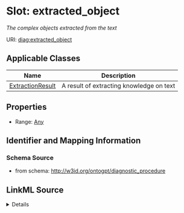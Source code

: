 # Slot: extracted_object
_The complex objects extracted from the text_


URI: [diag:extracted_object](http://w3id.org/ontogpt/diagnostic_procedure/extracted_object)



<!-- no inheritance hierarchy -->




## Applicable Classes

| Name | Description |
| --- | --- |
[ExtractionResult](ExtractionResult.md) | A result of extracting knowledge on text






## Properties

* Range: [Any](Any.md)







## Identifier and Mapping Information







### Schema Source


* from schema: http://w3id.org/ontogpt/diagnostic_procedure




## LinkML Source

<details>
```yaml
name: extracted_object
description: The complex objects extracted from the text
from_schema: http://w3id.org/ontogpt/diagnostic_procedure
rank: 1000
alias: extracted_object
owner: ExtractionResult
domain_of:
- ExtractionResult
range: Any
inlined: true

```
</details>